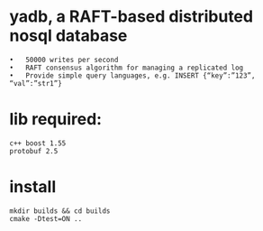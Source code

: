 # yadb, a RAFT-based distributed nosql database
	•	50000 writes per second
	•	RAFT consensus algorithm for managing a replicated log
	•	Provide simple query languages, e.g. INSERT {“key”:”123”, “val”:”str1”}

# lib required:  
```g++ 4.9  
c++ boost 1.55  
protobuf 2.5  
```

# install
```
mkdir builds && cd builds
cmake -Dtest=ON ..
```
